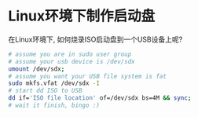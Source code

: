 # Linux环境下制作启动盘

<!--more-->
在Linux环境下, 如何烧录ISO启动盘到一个USB设备上呢?

```bash
# assume you are in sudo user group
# assume your usb device is /dev/sdx
umount /dev/sdx;
# assume you want your USB file system is fat
sudo mkfs.vfat /dev/sdx -I
# start dd ISO to USB
dd if='ISO file location' of=/dev/sdx bs=4M && sync;
# wait it finish, bingo :)
```

